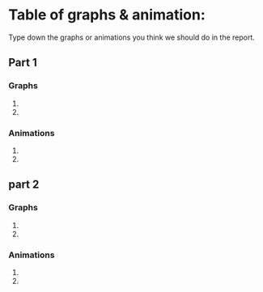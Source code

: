 # Table of graphs & animation:
Type down the graphs or animations you think we should do in the report. 

## Part 1
### Graphs
1.
2.

### Animations
1.
2.

## part 2
### Graphs
1.
2.

### Animations
1.
2.
